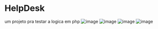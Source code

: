 # HelpDesk
um projeto pra testar a logica em php
![image](https://user-images.githubusercontent.com/94570280/186258571-120c12a1-dea0-4049-b58a-484b93914765.png)
![image](https://user-images.githubusercontent.com/94570280/186258672-0b2c1d54-c360-4c69-b2cb-d2cd9136f706.png)
![image](https://user-images.githubusercontent.com/94570280/186258703-b2441a7c-3036-4199-aaec-d8e988a358de.png)
![image](https://user-images.githubusercontent.com/94570280/186258737-41c2a4ed-f6b8-4c42-bb3a-ba4fb88093ea.png)
